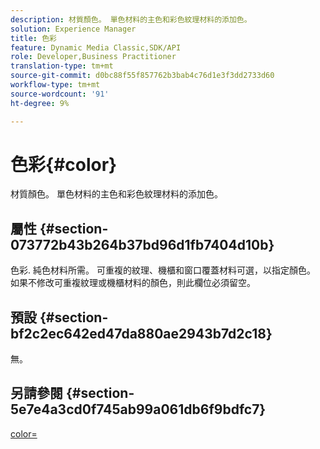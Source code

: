 ```yaml
---
description: 材質顏色。 單色材料的主色和彩色紋理材料的添加色。
solution: Experience Manager
title: 色彩
feature: Dynamic Media Classic,SDK/API
role: Developer,Business Practitioner
translation-type: tm+mt
source-git-commit: d0bc88f55f857762b3bab4c76d1e3f3dd2733d60
workflow-type: tm+mt
source-wordcount: '91'
ht-degree: 9%

---
```



# 色彩{#color}

材質顏色。 單色材料的主色和彩色紋理材料的添加色。

## 屬性 {#section-073772b43b264b37bd96d1fb7404d10b}

色彩. 純色材料所需。 可重複的紋理、機櫃和窗口覆蓋材料可選，以指定顏色。 如果不修改可重複紋理或機櫃材料的顏色，則此欄位必須留空。

## 預設 {#section-bf2c2ec642ed47da880ae2943b7d2c18}

無。

## 另請參閱 {#section-5e7e4a3cd0f745ab99a061db6f9bdfc7}

[color=](../../../../../ir-api/http-protocol/image-rendering-api-ref/c-ir-http-protocol-ref/c-ir-http-protocol-command-reference/r-ir-http-color.md#reference-ea3cba9edfe94dbab86d8f123a9ed0aa)

